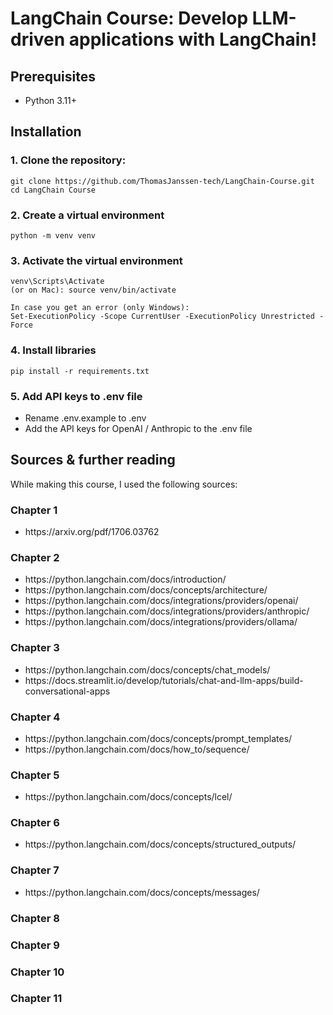 <h1>LangChain Course: Develop LLM-driven applications with LangChain!</h1>

<h2>Prerequisites</h2>
<ul>
  <li>Python 3.11+</li>
</ul>

<h2>Installation</h2>
<h3>1. Clone the repository:</h3>

```
git clone https://github.com/ThomasJanssen-tech/LangChain-Course.git
cd LangChain Course
```

<h3>2. Create a virtual environment</h3>

```
python -m venv venv
```

<h3>3. Activate the virtual environment</h3>

```
venv\Scripts\Activate
(or on Mac): source venv/bin/activate

In case you get an error (only Windows):
Set-ExecutionPolicy -Scope CurrentUser -ExecutionPolicy Unrestricted -Force
```

<h3>4. Install libraries</h3>

```
pip install -r requirements.txt
```

<h3>5. Add API keys to .env file</h3>

- Rename .env.example to .env
- Add the API keys for OpenAI / Anthropic to the .env file

<h2>Sources & further reading</h2>

While making this course, I used the following sources:

<h3>Chapter 1</h3>

<ul>
<li>https://arxiv.org/pdf/1706.03762</li>
</ul>

<h3>Chapter 2</h3>

<ul>

<li>https://python.langchain.com/docs/introduction/</li>
<li>https://python.langchain.com/docs/concepts/architecture/</li>
<li>https://python.langchain.com/docs/integrations/providers/openai/</li>
<li>https://python.langchain.com/docs/integrations/providers/anthropic/</li>
<li>https://python.langchain.com/docs/integrations/providers/ollama/</li>
</ul>

<h3>Chapter 3</h3>

<ul>
<li>https://python.langchain.com/docs/concepts/chat_models/</li>
<li>https://docs.streamlit.io/develop/tutorials/chat-and-llm-apps/build-conversational-apps</li>
</ul>

<h3>Chapter 4</h3>

<ul>
<li>https://python.langchain.com/docs/concepts/prompt_templates/</li>
<li>https://python.langchain.com/docs/how_to/sequence/</li>
</ul>

<h3>Chapter 5</h3>

<ul>
<li>https://python.langchain.com/docs/concepts/lcel/</li>

</ul>

<h3>Chapter 6</h3>

<ul>
<li>https://python.langchain.com/docs/concepts/structured_outputs/</li>

</ul>

<h3>Chapter 7</h3>

<ul>
<li>https://python.langchain.com/docs/concepts/messages/</li>
</ul>

<h3>Chapter 8</h3>

<h3>Chapter 9</h3>

<h3>Chapter 10</h3>

<h3>Chapter 11</h3>
